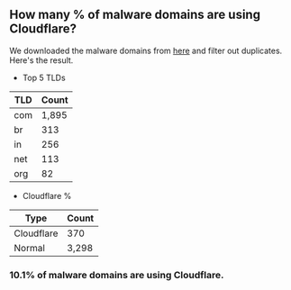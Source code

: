 ## How many % of malware domains are using Cloudflare?


We downloaded the malware domains from [here](https://urlhaus.abuse.ch) and filter out duplicates.
Here's the result.


[//]: # (start replacement)


- Top 5 TLDs

| TLD | Count |
| --- | --- |
| com | 1,895 |
| br | 313 |
| in | 256 |
| net | 113 |
| org | 82 |


- Cloudflare %

| Type | Count |
| --- | --- |
| Cloudflare | 370 |
| Normal | 3,298 |


### 10.1% of malware domains are using Cloudflare.